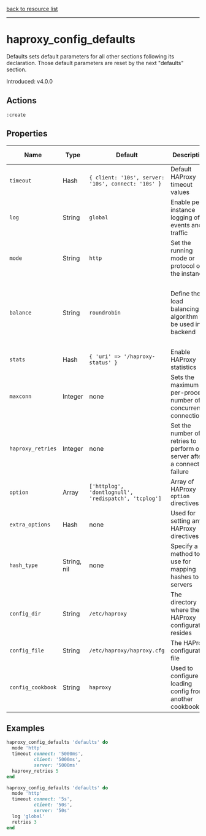 [back to resource list](https://github.com/sous-chefs/haproxy#resources)

---

# haproxy_config_defaults

Defaults sets default parameters for all other sections following its declaration. Those default parameters are reset by the next "defaults" section.

Introduced: v4.0.0

## Actions

`:create`

## Properties

| Name | Type |  Default | Description | Allowed Values
| -- | -- | -- | -- | -- |
| `timeout` | Hash | `{ client: '10s', server: '10s', connect: '10s' }` | Default HAProxy timeout values |
| `log` | String | `global` | Enable per-instance logging of events and traffic |
| `mode` |  String | `http` | Set the running mode or protocol of the instance | `http`, `tcp`
| `balance` | String | `roundrobin` | Define the load balancing algorithm to be used in a backend | `roundrobin static-rr`, `leastconn`, `first`, `source`, `uri`, `url_param`, `header`, `rdp-cookie`
| `stats` | Hash | `{ 'uri' => '/haproxy-status' }` | Enable HAProxy statistics |
| `maxconn` | Integer | none | Sets the maximum per-process number of concurrent connections |
| `haproxy_retries` | Integer | none | Set the number of retries to perform on a server after a connection failure |
| `option` |  Array | `['httplog', 'dontlognull', 'redispatch', 'tcplog']` | Array of HAProxy `option` directives |
| `extra_options` |  Hash | none | Used for setting any HAProxy directives |
| `hash_type` |  String, nil | none | Specify a method to use for mapping hashes to servers | `consistent`, `map-based`, `nil`
| `config_dir` |  String | `/etc/haproxy` | The directory where the HAProxy configuration resides | Valid directory
| `config_file` |  String | `/etc/haproxy/haproxy.cfg` | The HAProxy configuration file | Valid file name
| `config_cookbook` |  String | `haproxy` | Used to configure loading config from another cookbook

## Examples

```ruby
haproxy_config_defaults 'defaults' do
  mode 'http'
  timeout connect: '5000ms',
          client: '5000ms',
          server: '5000ms'
  haproxy_retries 5
end
```

```ruby
haproxy_config_defaults 'defaults' do
  mode 'http'
  timeout connect: '5s',
          client: '50s',
          server: '50s'
  log 'global'
  retries 3
end
```
